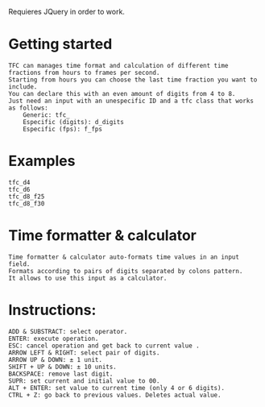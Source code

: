 Requieres JQuery in order to work.

# Getting started
    TFC can manages time format and calculation of different time fractions from hours to frames per second.
    Starting from hours you can choose the last time fraction you want to include.
    You can declare this with an even amount of digits from 4 to 8.
    Just need an input with an unespecific ID and a tfc class that works as follows:
        Generic: tfc_
        Especific (digits): d_digits
        Especific (fps): f_fps
        
# Examples
    tfc_d4
    tfc_d6
    tfc_d8_f25
    tfc_d8_f30
    

# Time formatter & calculator
    Time formatter & calculator auto-formats time values in an input field.
    Formats according to pairs of digits separated by colons pattern.
    It allows to use this input as a calculator.

# Instructions:
    ADD & SUBSTRACT: select operator.
    ENTER: execute operation.
    ESC: cancel operation and get back to current value .
    ARROW LEFT & RIGHT: select pair of digits.
    ARROW UP & DOWN: ± 1 unit.
    SHIFT + UP & DOWN: ± 10 units.
    BACKSPACE: remove last digit.
    SUPR: set current and initial value to 00.
    ALT + ENTER: set value to current time (only 4 or 6 digits).
    CTRL + Z: go back to previous values. Deletes actual value.
